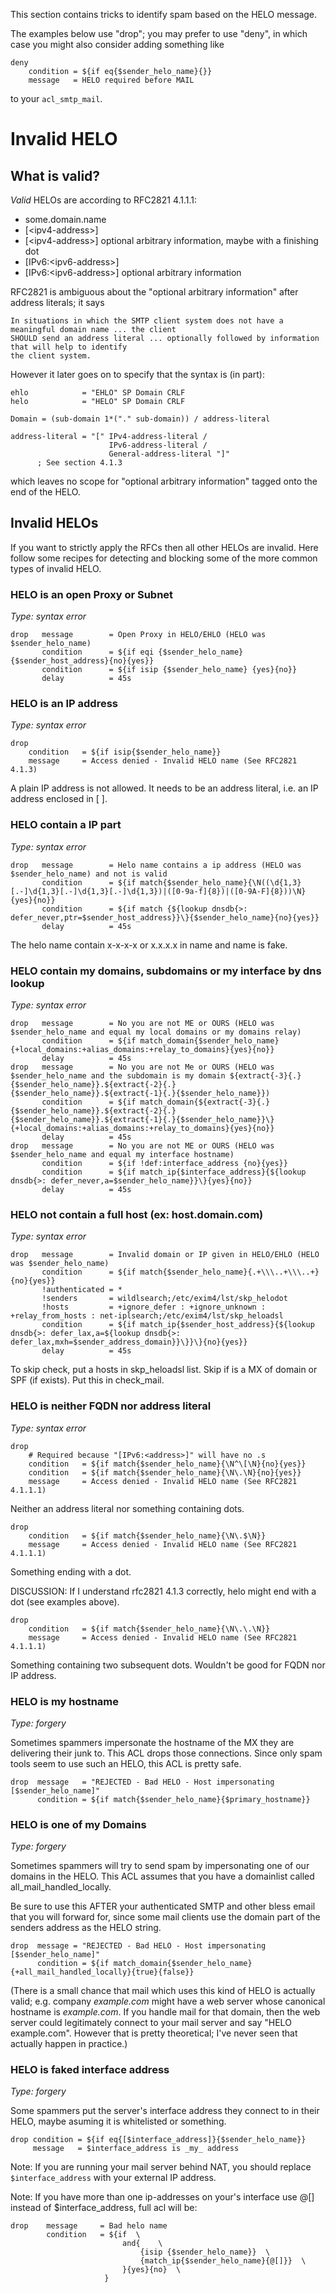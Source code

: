 This section contains tricks to identify spam based on the HELO message.

The examples below use "drop"; you may prefer to use "deny", in which
case you might also consider adding something like

    deny
        condition = ${if eq{$sender_helo_name}{}}
        message   = HELO required before MAIL

to your `acl_smtp_mail`.

Invalid HELO
============

What is valid?
--------------

*Valid* HELOs are according to RFC2821 4.1.1.1:
-   some.domain.name
-   [\<ipv4-address\>]
-   [\<ipv4-address\>] optional arbitrary information, maybe with a
    finishing dot
-   [IPv6:\<ipv6-address\>]
-   [IPv6:\<ipv6-address\>] optional arbitrary information

RFC2821 is ambiguous about the "optional arbitrary information" after
address literals; it says

    In situations in which the SMTP client system does not have a meaningful domain name ... the client
    SHOULD send an address literal ... optionally followed by information that will help to identify
    the client system.

However it later goes on to specify that the syntax is (in part):

    ehlo            = "EHLO" SP Domain CRLF
    helo            = "HELO" SP Domain CRLF

    Domain = (sub-domain 1*("." sub-domain)) / address-literal

    address-literal = "[" IPv4-address-literal /
                          IPv6-address-literal /
                          General-address-literal "]"
          ; See section 4.1.3

which leaves no scope for "optional arbitrary information" tagged onto
the end of the HELO.

Invalid HELOs
-------------

If you want to strictly apply the RFCs then all other HELOs are invalid.
Here follow some recipes for detecting and blocking some of the more
common types of invalid HELO.

### HELO is an open Proxy or Subnet

*Type: syntax error*

    drop   message        = Open Proxy in HELO/EHLO (HELO was $sender_helo_name)
           condition      = ${if eqi {$sender_helo_name} {$sender_host_address}{no}{yes}}
           condition      = ${if isip {$sender_helo_name} {yes}{no}}
           delay          = 45s

### HELO is an IP address

*Type: syntax error*

    drop
        condition   = ${if isip{$sender_helo_name}}
        message     = Access denied - Invalid HELO name (See RFC2821 4.1.3)

A plain IP address is not allowed. It needs to be an address literal,
i.e. an IP address enclosed in [ ].

### HELO contain a IP part

*Type: syntax error*

    drop   message        = Helo name contains a ip address (HELO was $sender_helo_name) and not is valid
           condition      = ${if match{$sender_helo_name}{\N((\d{1,3}[.-]\d{1,3}[.-]\d{1,3}[.-]\d{1,3})|([0-9a-f]{8})|([0-9A-F]{8}))\N}{yes}{no}}
           condition      = ${if match {${lookup dnsdb{>: defer_never,ptr=$sender_host_address}}\}{$sender_helo_name}{no}{yes}}
           delay          = 45s

The helo name contain x-x-x-x or x.x.x.x in name and name is fake.

### HELO contain my domains, subdomains or my interface by dns lookup

*Type: syntax error*

    drop   message        = No you are not ME or OURS (HELO was $sender_helo_name and equal my local domains or my domains relay)   
           condition      = ${if match_domain{$sender_helo_name}{+local_domains:+alias_domains:+relay_to_domains}{yes}{no}}
           delay          = 45s
    drop   message        = No you are not Me or OURS (HELO was $sender_helo_name and the subdomain is my domain ${extract{-3}{.}{$sender_helo_name}}.${extract{-2}{.}{$sender_helo_name}}.${extract{-1}{.}{$sender_helo_name}})
           condition      = ${if match_domain{${extract{-3}{.}{$sender_helo_name}}.${extract{-2}{.}{$sender_helo_name}}.${extract{-1}{.}{$sender_helo_name}}\}{+local_domains:+alias_domains:+relay_to_domains}{yes}{no}}
           delay          = 45s
    drop   message        = No you are not ME or OURS (HELO was $sender_helo_name and equal my interface hostname)
           condition      = ${if !def:interface_address {no}{yes}}
           condition      = ${if match_ip{$interface_address}{${lookup dnsdb{>: defer_never,a=$sender_helo_name}}\}{yes}{no}}
           delay          = 45s

### HELO not contain a full host (ex: host.domain.com)

*Type: syntax error*

    drop   message        = Invalid domain or IP given in HELO/EHLO (HELO was $sender_helo_name)
           condition      = ${if match{$sender_helo_name}{.+\\\..+\\\..+}{no}{yes}}
           !authenticated = *
           !senders       = wildlsearch;/etc/exim4/lst/skp_helodot
           !hosts         = +ignore_defer : +ignore_unknown : +relay_from_hosts : net-iplsearch;/etc/exim4/lst/skp_heloadsl
           condition      = ${if match_ip{$sender_host_address}{${lookup dnsdb{>: defer_lax,a=${lookup dnsdb{>: defer_lax,mxh=$sender_address_domain}}\}}\}{no}{yes}}
           delay          = 45s

To skip check, put a hosts in skp\_heloadsl list. Skip if is a MX of
domain or SPF (if exists). Put this in check\_mail.

### HELO is neither FQDN nor address literal

*Type: syntax error*

    drop
        # Required because "[IPv6:<address>]" will have no .s
        condition   = ${if match{$sender_helo_name}{\N^\[\N}{no}{yes}}
        condition   = ${if match{$sender_helo_name}{\N\.\N}{no}{yes}}
        message     = Access denied - Invalid HELO name (See RFC2821 4.1.1.1)

Neither an address literal nor something containing dots.

    drop
        condition   = ${if match{$sender_helo_name}{\N\.$\N}}
        message     = Access denied - Invalid HELO name (See RFC2821 4.1.1.1)

Something ending with a dot.

DISCUSSION: If I understand rfc2821 4.1.3 correctly, helo might end with
a dot (see examples above).

    drop
        condition   = ${if match{$sender_helo_name}{\N\.\.\N}}
        message     = Access denied - Invalid HELO name (See RFC2821 4.1.1.1)

Something containing two subsequent dots. Wouldn't be good for FQDN nor
IP address.

### HELO is my hostname

*Type: forgery*

Sometimes spammers impersonate the hostname of the MX they are
delivering their junk to. This ACL drops those connections. Since only
spam tools seem to use such an HELO, this ACL is pretty safe.

    drop  message   = "REJECTED - Bad HELO - Host impersonating [$sender_helo_name]"
          condition = ${if match{$sender_helo_name}{$primary_hostname}}

### HELO is one of my Domains

*Type: forgery*

Sometimes spammers will try to send spam by impersonating one of our
domains in the HELO. This ACL assumes that you have a domainlist called
all\_mail\_handled\_locally.

Be sure to use this AFTER your authenticated SMTP and other bless email
that you will forward for, since some mail clients use the domain part
of the senders address as the HELO string.

    drop  message = "REJECTED - Bad HELO - Host impersonating [$sender_helo_name]"
          condition = ${if match_domain{$sender_helo_name}{+all_mail_handled_locally}{true}{false}}

(There is a small chance that mail which uses this kind of HELO is
actually valid; e.g. company *example.com* might have a web server whose
canonical hostname is *example.com*. If you handle mail for that domain,
then the web server could legitimately connect to your mail server and
say "HELO example.com". However that is pretty theoretical; I've never
seen that actually happen in practice.)

### HELO is faked interface address

*Type: forgery*

Some spammers put the server's interface address they connect to in
their HELO, maybe asuming it is whitelisted or something.

    drop condition = ${if eq{[$interface_address]}{$sender_helo_name}}
         message   = $interface_address is _my_ address

Note: If you are running your mail server behind NAT, you should replace
`$interface_address` with your external IP address.

Note: If you have more than one ip-addresses on your's interface use @[]
instead of \$interface\_address, full acl will be:

    drop    message     = Bad helo name
            condition   = ${if  \
                             and{    \
                                 {isip {$sender_helo_name}}  \
                                 {match_ip{$sender_helo_name}{@[]}}  \
                             }{yes}{no}  \
                         }
